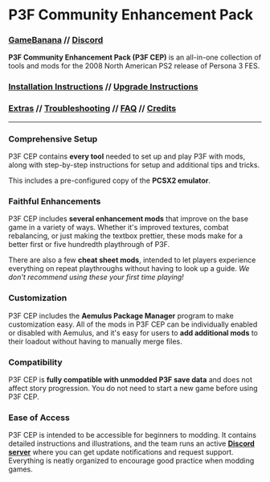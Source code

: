 ﻿
# P3F Community Enhancement Pack
### [GameBanana](https://gamebanana.com/mods/50322) // [Discord](https://discord.gg/bMB6hxh)

**P3F Community Enhancement Pack (P3F CEP)** is an all-in-one collection of tools and mods for the 2008 North American PS2 release of Persona 3 FES.

### [Installation Instructions](docs/02_getting_started.md) // [Upgrade Instructions](docs/upgrade.md)
### [Extras](docs/extras.md) // [Troubleshooting](docs/troubleshooting.md) // [FAQ](docs/faq.md) // [Credits](credits.md)

---

### Comprehensive Setup
P3F CEP contains **every tool** needed to set up and play P3F with mods, along with step-by-step instructions for setup and additional tips and tricks.

This includes a pre-configured copy of the **PCSX2 emulator**.

### Faithful Enhancements
P3F CEP includes **several enhancement mods** that improve on the base game in a variety of ways. Whether it's improved textures, combat rebalancing, or just making the textbox prettier, these mods make for a better first or five hundredth playthrough of P3F.

There are also a few **cheat sheet mods**, intended to let players experience everything on repeat playthroughs without having to look up a guide. *We don't recommend using these your first time playing!*

### Customization
P3F CEP includes the **Aemulus Package Manager** program to make customization easy. All of the mods in P3F CEP can be individually enabled or disabled with Aemulus, and it's easy for users to **add additional mods** to their loadout without having to manually merge files.

### Compatibility
P3F CEP is **fully compatible with unmodded P3F save data** and does not affect story progression. You do not need to start a new game before using P3F CEP.

### Ease of Access
P3F CEP is intended to be accessible for beginners to modding. It contains detailed instructions and illustrations, and the team runs an active **[Discord server](https://discord.gg/aZkkqnw)** where you can get update notifications and request support. Everything is neatly organized to encourage good practice when modding games.
